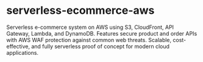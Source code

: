 # serverless-ecommerce-aws
Serverless e-commerce system on AWS using S3, CloudFront, API Gateway, Lambda, and DynamoDB. Features secure product and order APIs with AWS WAF protection against common web threats. Scalable, cost-effective, and fully serverless proof of concept for modern cloud applications.
